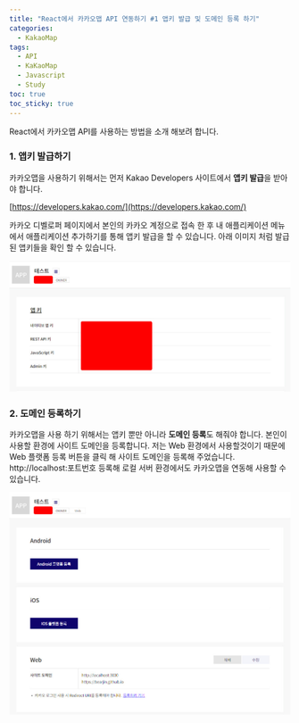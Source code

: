 ```yaml
---
title: "React에서 카카오맵 API 연동하기 #1 앱키 발급 및 도메인 등록 하기"
categories:
  - KakaoMap
tags:
  - API
  - KaKaoMap
  - Javascript
  - Study
toc: true
toc_sticky: true
---
```


React에서 카카오맵 API를 사용하는 방법을 소개 해보려 합니다.

### 1. 앱키 발급하기
카카오맵을 사용하기 위해서는 먼저 Kakao Developers 사이트에서 **앱키 발급**을 받아야 합니다.

[https://developers.kakao.com/](https://developers.kakao.com/)

카카오 디벨로퍼 페이지에서 본인의 카카오 계정으로 접속 한 후 내 애플리케이션 메뉴에서 애플리케이션 추가하기를 통해 앱키 발급을 할 수 있습니다.
아래 이미지 처럼 발급 된 앱키들을 확인 할 수 있습니다.

![카카오맵 앱키 발급받기](/assets/images/kakao-appkey.jpg)

### 2. 도메인 등록하기
카카오맵을 사용 하기 위해서는 앱키 뿐만 아니라 **도메인 등록**도 해줘야 합니다. 본인이 사용할 환경에 사이트 도메인을 등록합니다.
저는 Web 환경에서 사용할것이기 때문에 Web 플랫폼 등록 버튼을 클릭 해 사이트 도메인을 등록해 주었습니다.
http://localhost:포트번호 등록해 로컬 서버 환경에서도 카카오맵을 연동해 사용할 수 있습니다.

![카카오맵 도메인 등록하기](/assets/images/kakao-domain.jpg)